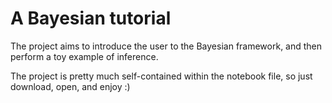 # A Bayesian tutorial
The project aims to introduce the user to the Bayesian framework, and then perform a toy example of inference.

The project is pretty much self-contained within the notebook file, so just download, open, and enjoy :)
